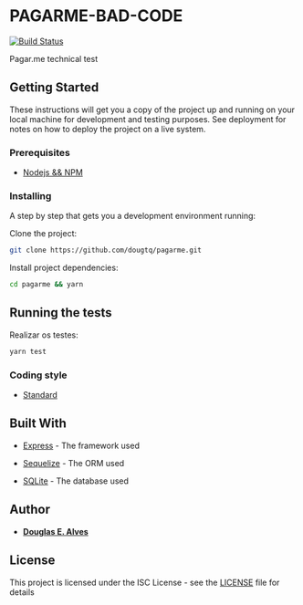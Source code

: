 # PAGARME-BAD-CODE
[![Build Status](https://travis-ci.org/dougtq/pagarme.svg?branch=master)](https://travis-ci.org/dougtq/pagarme)

Pagar.me technical test

## Getting Started

These instructions will get you a copy of the project up and running on your local machine for development and testing purposes. See deployment for notes on how to deploy the project on a live system.

### Prerequisites

* [Nodejs && NPM](https://nodejs.org/en/)

### Installing

A step by step that gets you a development environment running:

Clone the project:

```sh
git clone https://github.com/dougtq/pagarme.git
```

Install project dependencies:

```sh
cd pagarme && yarn
```

## Running the tests

Realizar os testes:
```sh
yarn test
```

### Coding style

* [Standard](https://standardjs.com/)


## Built With

* [Express](http://www.expressjs.com/) - The framework used

* [Sequelize](http://docs.sequelizejs.com/) - The ORM used

* [SQLite](https://www.sqlite.org/) - The database used

## Author

* **[Douglas E. Alves](https://github.com/dougtq)**

## License

This project is licensed under the ISC License - see the [LICENSE](LICENSE.md) file for details
